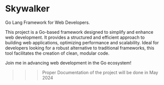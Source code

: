 # Skywalker
 Go Lang Framework for Web Developers.

 This project is a Go-based framework designed to simplify and enhance web development. 
 It provides a structured and efficient approach to building web applications, optimizing performance and scalability. 
 Ideal for developers looking for a robust alternative to traditional frameworks, this tool facilitates the creation of clean, modular code. 
 
 Join me in advancing web development in the Go ecosystem!

 >>> Proper Documentation of the project will be done in May 2024
